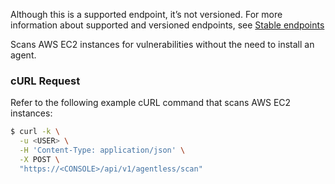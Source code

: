 Although this is a supported endpoint, it’s not versioned. 
For more information about supported and versioned endpoints, see [Stable endpoints](https://prisma.pan.dev/docs/cloud/cwpp/stable-endpoints)

Scans AWS EC2 instances for vulnerabilities without the need to install an agent.

### cURL Request

Refer to the following example cURL command that scans AWS EC2 instances:

```bash
$ curl -k \
  -u <USER> \
  -H 'Content-Type: application/json' \
  -X POST \
  "https://<CONSOLE>/api/v1/agentless/scan"
```